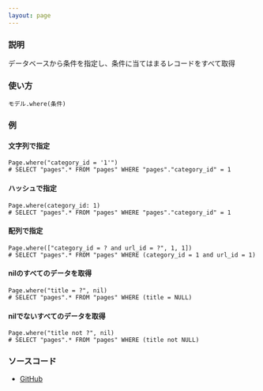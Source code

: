 ```yaml
---
layout: page
---
```

### 説明
データベースから条件を指定し、条件に当てはまるレコードをすべて取得

### 使い方
    モデル.where(条件)

### 例
#### 文字列で指定
    Page.where("category_id = '1'")
    # SELECT "pages".* FROM "pages" WHERE "pages"."category_id" = 1

#### ハッシュで指定
    Page.where(category_id: 1)
    # SELECT "pages".* FROM "pages" WHERE "pages"."category_id" = 1

#### 配列で指定
    Page.where(["category_id = ? and url_id = ?", 1, 1])
    # SELECT "pages".* FROM "pages" WHERE (category_id = 1 and url_id = 1)

#### nilのすべてのデータを取得
    Page.where("title = ?", nil)
    # SELECT "pages".* FROM "pages" WHERE (title = NULL)

#### nilでないすべてのデータを取得
    Page.where("title not ?", nil)
    # SELECT "pages".* FROM "pages" WHERE (title not NULL)

### ソースコード
* [GitHub](https://github.com/rails/rails/blob/0399b71dab8b270b4e40b2aff99194a8b8f2596c/activerecord/lib/active_record/relation/query_methods.rb#L568)